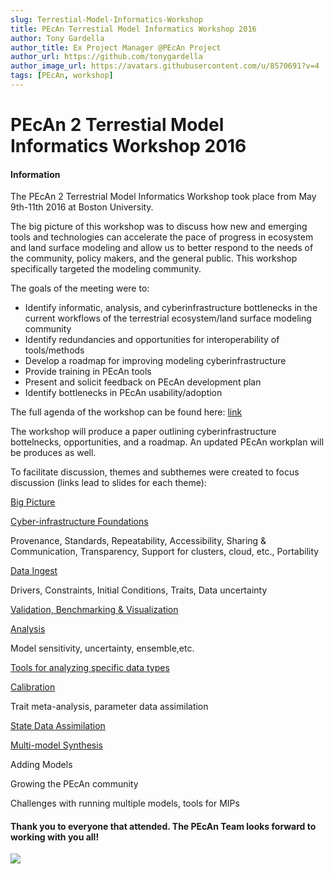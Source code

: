 ```yaml
---
slug: Terrestial-Model-Informatics-Workshop
title: PEcAn Terrestial Model Informatics Workshop 2016
author: Tony Gardella
author_title: Ex Project Manager @PEcAn Project
author_url: https://github.com/tonygardella
author_image_url: https://avatars.githubusercontent.com/u/8570691?v=4
tags: [PEcAn, workshop]
---
```



[](#background)PEcAn 2 Terrestial Model Informatics Workshop 2016
=================================================================

#### Information

The PEcAn 2 Terrestrial Model Informatics Workshop took place from May 9th-11th 2016 at Boston University.

The big picture of this workshop was to discuss how new and emerging tools and technologies can accelerate the pace of progress in ecosystem and land surface modeling and allow us to better respond to the needs of the community, policy makers, and the general public. This workshop specifically targeted the modeling community.

<!--truncate-->

The goals of the meeting were to:

*   Identify informatic, analysis, and cyberinfrastructure bottlenecks in the current workflows of the terrestrial ecosystem/land surface modeling community
*   Identify redundancies and opportunities for interoperability of tools/methods
*   Develop a roadmap for improving modeling cyberinfrastructure
*   Provide training in PEcAn tools
*   Present and solicit feedback on PEcAn development plan
*   Identify bottlenecks in PEcAn usability/adoption

The full agenda of the workshop can be found here: [link](https://docs.google.com/document/d/18T0ugOwf8iBbLzMMDFrWiouM7UE2J13DwKLtP-jzEPw/edit?usp=sharing)

The workshop will produce a paper outlining cyberinfrastructure bottelnecks, opportunities, and a roadmap. An updated PEcAn workplan will be produces as well.

To facilitate discussion, themes and subthemes were created to focus discussion (links lead to slides for each theme):

[Big Picture](https://docs.google.com/presentation/d/1AoQLkqLhudijcz3DQSwZrXcXTFpQVFyajNn44O_PNiA/edit?usp=sharing)

[Cyber-infrastructure Foundations](https://docs.google.com/presentation/d/1CAoq6BFMY_osgNGipN3bGTdEOiPHqiplYi9FAVOXtsk/edit?usp=sharing)

Provenance, Standards, Repeatability, Accessibility, Sharing & Communication, Transparency, Support for clusters, cloud, etc., Portability

[Data Ingest](https://docs.google.com/presentation/d/1nYF0GkE_m1UHvQpGWZ6BD62l63fPVJWyXhhhwUHVCrs/edit?usp=sharing)

Drivers, Constraints, Initial Conditions, Traits, Data uncertainty

[Validation, Benchmarking & Visualization](https://docs.google.com/presentation/d/1b4rkomRtMRRTKQqlhKY1tioGvtRkWEvlLMNb0LMr97I/edit?usp=sharing)

[Analysis](https://docs.google.com/presentation/d/1lnUh68jpDFkj2ncOZcI5SmXC_JXUZLTYEU4YEkKPeUA/edit?usp=sharing)

Model sensitivity, uncertainty, ensemble,etc.

[Tools for analyzing specific data types](https://docs.google.com/presentation/d/1X0Oo0p_3kKkWnCu52EHHfiyt3IZobEf9i3KD9AolARg/edit?usp=sharing)

[Calibration](https://drive.google.com/open?id=0B1m8BX9QfC1tU1RiSjFvT0sxbjA)

Trait meta-analysis, parameter data assimilation

[State Data Assimilation](https://docs.google.com/presentation/d/1OLG6jjy1MXhU7JBPzcOkhLAAhoZr-WAorJg03xoCjiY/edit?usp=sharing)

[Multi-model Synthesis](https://docs.google.com/presentation/d/1bfqtvnVodiJe-ZVk0QnX4oUX4Yk9o_CBRHFBGUXlCmQ/edit?usp=sharing)

Adding Models

Growing the PEcAn community

Challenges with running multiple models, tools for MIPs

#### Thank you to everyone that attended. The PEcAn Team looks forward to working with you all!

![](https://dl.dropboxusercontent.com/s/2v9ysx5fart78hh/Workshop_Photo.jpg?dl=0)